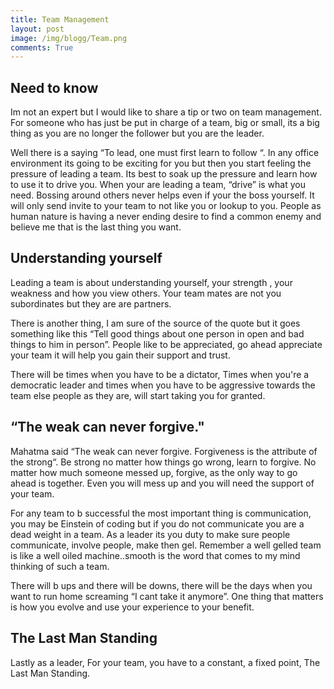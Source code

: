 ```yaml
---
title: Team Management 
layout: post
image: /img/blogg/Team.png
comments: True
---
```


Need to know
------------
Im not an expert but I would like to share a tip or two on team management. For someone who has just be put in charge of a team, big or small, its a big thing as you are no longer the follower but you are the leader.

Well there is a saying “To lead, one must first learn to follow “. In any office environment its going to be exciting for you but then you start feeling the pressure of leading a team. Its best to soak up the pressure and learn how to use it to drive you. When your are leading a team, “drive” is what you need. Bossing around others never helps even if your the boss yourself. It will only send invite to your team to not like you or lookup to you. People as human nature is having a never ending desire to find a common enemy and believe me that is the last thing you want.

Understanding yourself
------------
Leading a team is about understanding yourself, your strength , your weakness and how you view others. Your team mates are not you subordinates but they are are partners.

There is another thing, I am sure of the source of the quote but it goes something like this “Tell good things about one person in open and bad things to him in person”. People like to be appreciated, go ahead appreciate your team it will help you gain their support and trust.

There will be times when you have to be a dictator, Times when you're a democratic leader and times when you have to be aggressive towards the team else people as they are, will start taking you for granted.

“The weak can never forgive."
------------
Mahatma said “The weak can never forgive. Forgiveness is the attribute of the strong“. Be strong no matter how things go wrong, learn to forgive. No matter how much someone messed up, forgive,  as the only way to go ahead is together. Even you will mess up and you will need the support of your team.

For any team to b successful the most important thing is communication, you may be Einstein of coding but if you do not communicate you are a dead weight in a team.
As a leader its you duty to make sure people communicate, involve people, make then gel.
Remember a well gelled team is like a well oiled machine..smooth is the word that comes to my mind thinking of such a team.

There will b ups and there will be downs, there will be the days when you want to run home screaming “I cant take it anymore”. One thing that matters is how you evolve and use your experience to your benefit.

The Last Man Standing
------------
Lastly as a leader, For your team, you have to a constant, a fixed point, The Last Man Standing.